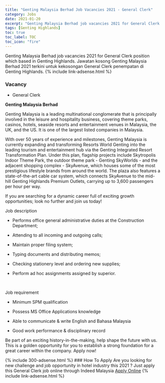 ```yaml
---
title: "Genting Malaysia Berhad Job Vacancies 2021 - General Clerk" 
category: Jobs 
date: 2021-01-20 
excerpt: "Genting Malaysia Berhad job vacancies 2021 for General Clerk position which based in Genting Highlands. Jawatan kosong Genting Malaysia Berhad 2021 terkini untuk kekosongan General Clerk penempatan di Genting Highlands" 
tags: [Genting Highlands] 
toc: true 
toc_label: TOC 
toc_icon: "fire" 
--- 
```


Genting Malaysia Berhad job vacancies 2021 for General Clerk position which based in Genting Highlands. Jawatan kosong Genting Malaysia Berhad 2021 terkini untuk kekosongan General Clerk penempatan di Genting Highlands. 
{% include link-adsense.html %} 
### Vacancy 
- General Clerk 
<div><div><p><b>Genting Malaysia Berhad
</b></p><p>Genting Malaysia is a leading multinational conglomerate that is principally involved in the leisure and hospitality business, covering theme parks, casinos, hotels, seaside resorts and entertainment venues in Malaysia, the UK, and the US. It is one of the largest listed companies in Malaysia.</p>
<p>With over 50 years of experience and milestones, Genting Malaysia is currently expanding and transforming Resorts World Genting into the leading tourism and entertainment hub via the Genting Integrated Resort Transformation Plan. Under this plan, flagship projects include Skytropolis Indoor Theme Park, the outdoor theme park - Genting SkyWorlds - and the adjacent shopping complex - SkyAvenue, which houses some of the most prestigious lifestyle brands from around the world. The plaza also features a state-of-the-art cable car system, which connects SkyAvenue to the mid-hill Genting Highlands Premium Outlets, carrying up to 3,600 passengers per hour per way.</p>
<p>If you are searching for a dynamic career full of exciting growth opportunities; look no further and join us today!</p>
<p>
Job description</p>
<ul><li>Performs office general administrative duties at the Construction Department;</li></ul>
<ul><li>Attending to all incoming and outgoing calls;</li></ul>
<ul><li>Maintain proper filing system;</li></ul>
<ul><li>Typing documents and distributing memos;</li></ul>
<ul><li>Checking stationery level and ordering new supplies;</li></ul>
<ul><li>Perform ad hoc assignments assigned by superior.</li></ul><br>
<p></p>
<p>Job requirement</p>
<ul><li>Minimum SPM qualification</li></ul>
<ul><li>Possess MS Office Applications knowledge</li></ul>
<ul><li>Able to communicate &amp; write English and Bahasa Malaysia</li></ul>
<ul><li>Good work performance &amp; disciplinary record</li></ul>
<p>
Be part of an exciting history-in-the-making, help shape the future with us. This is a golden opportunity for you to establish a strong foundation for a great career within the company. Apply now!</p></div></div> 
{% include 300-adsense.html %} 
### How To Apply 
Are you looking for new challenge and job opportunity in hotel industry this 2021 ?
Just apply this General Clerk job online through Indeed Malaysia 
<a href="https://malaysia.indeed.com/viewjob?jk=4e6865e09d6ff73e" class="btn btn--info" target="_blank" rel="nofollow noopenner">Apply Online</a> 
{% include link-adsense.html %} 
